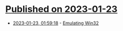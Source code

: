 # [Published on 2023-01-23](index.md)

* [2023-01-23, 01:59:18](https://news.ycombinator.com/item?id=34484546) - [Emulating Win32](https://neugierig.org/software/blog/2023/01/emulating-win32.html)
